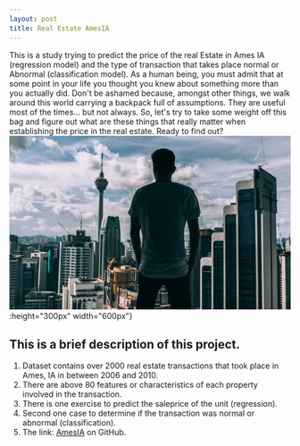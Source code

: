```yaml
---
layout: post
title: Real Estate AmesIA
---
```

This is a study trying to predict the price of the real Estate in Ames IA (regression model) and the type of transaction that takes place normal or Abnormal (classification model). As a human being, you must admit that at some point in your life you thought you knew about something more than you actually did. Don't be ashamed because, amongst other things, we walk  around this world carrying a backpack full of assumptions. They are useful most of the times... but not always. So, let's try to take some weight off this bag and figure out what are these things that really matter when establishing the price in the real estate. Ready to find out?
![photo303159](/images/photo303159.jpeg):height="300px" width="600px"}

## This is a brief description of this project.
  1. Dataset contains over 2000 real estate transactions that took place in Ames, IA in between 2006 and 2010.
  2. There are above 80 features or characteristics of each property involved in the transaction.
  3. There is one exercise to predict the saleprice of the unit (regression).
  4. Second one case to determine if the transaction was normal or abnormal (classification).
  5. The link: [AmesIA](https://github.com/AlexChicote/AmesIA) on GitHub.
  
